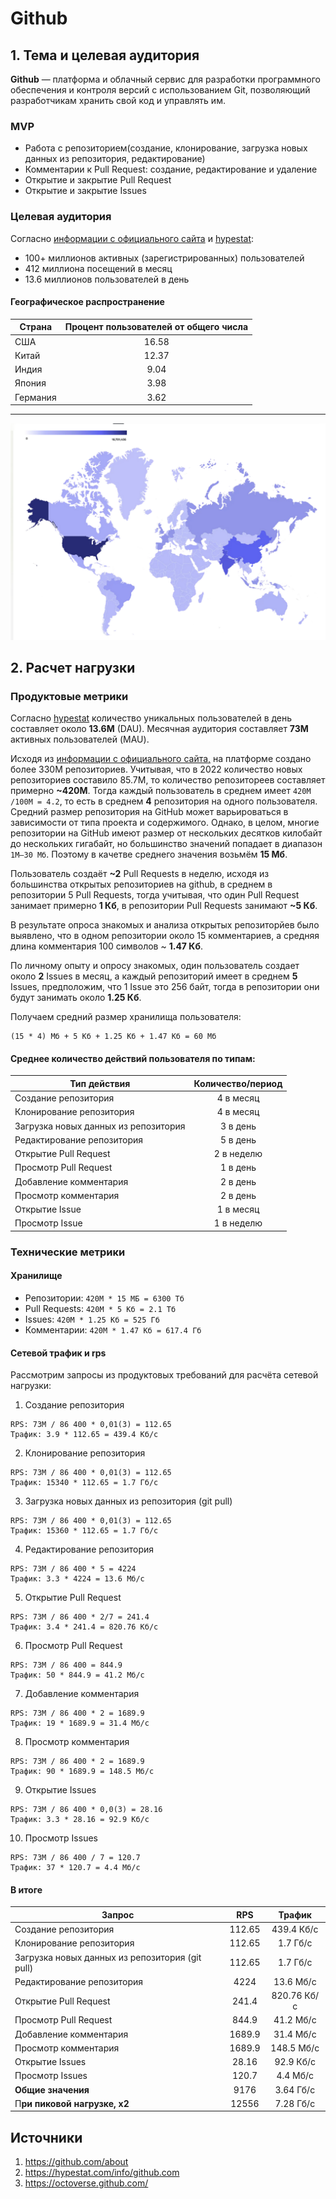# Github

## 1. Тема и целевая аудитория

**Github** — платформа и облачный сервис для разработки программного обеспечения и контроля версий с использованием Git,
позволяющий разработчикам хранить свой код и управлять им.

### MVP

- Работа с репозиторием(создание, клонирование, загрузка новых данных из репозитория, редактирование)
- Комментарии к Pull Request: создание, редактирование и удаление
- Открытие и закрытие Pull Request
- Открытие и закрытие Issues

### Целевая аудитория

Согласно [информации с официального сайта](https://github.com/about) и [hypestat](https://hypestat.com/info/github.com):

- 100+ миллионов активных (зарегистрированных) пользователей
- 412 миллиона посещений в месяц
- 13.6 миллионов пользователей в день

#### Географическое распространение

| Страна   | Процент пользователей от общего числа |
|----------|:-------------------------------------:|
| США      |                 16.58                 |
| Китай    |                 12.37                 |
| Индия    |                 9.04                  |
| Япония   |                 3.98                  |
| Германия |                 3.62                  |

----------------------------------------------------------------------
![Количество пользователей GitHub по странам](images/github-users.png)

## 2. Расчет нагрузки

### Продуктовые метрики

Согласно [hypestat](https://hypestat.com/info/github.com) количество уникальных пользователей в день составляет около
**13.6M** (DAU).
Месячная аудитория составляет **73M** активных пользователей (MAU).

Исходя из [информации с официального сайта,](https://github.com/about) на платформе создано более 330M
репозиториев. Учитывая, что в 2022 количество новых репозиториев составило 85.7M, то количество репозитореев составляет
примерно **~420M**. Тогда каждый пользователь в среднем имеет `420M /100M = 4.2`, то есть в среднем **4** репозитория на
одного пользователя.
Средний размер репозитория на GitHub может варьироваться в зависимости от типа проекта и содержимого. Однако, в целом,
многие репозитории на GitHub имеют размер от нескольких десятков килобайт до нескольких гигабайт, но большинство
значений попадает в диапазон `1М—30 Мб`.
Поэтому в качетве среднего значения возьмём **15 Мб**.

Пользователь создаёт **~2** Pull Requests в неделю, исходя из большинства открытых репозиториев на github, в среднем в
репозитории 5 Pull Requests, тогда учитывая, что один Pull Request занимает примерно **1 Кб**, в репозитории Pull
Requests занимают **~5 Кб**.

В результате опроса знакомых и анализа открытых репозиторйев было выявлено, что в одном репозитории около 15
комментариев, а средняя длина комментария 100 символов ~ **1.47 Кб**.

По личному опыту и опросу знакомых, один пользователь создает около **2** Issues в месяц, а каждый
репозиторий имеет в среднем **5** Issues, предположим, что 1 Issue это 256 байт, тогда в репозитории они будут занимать
около **1.25 Кб**.

Получаем средний размер хранилища пользователя:

```
(15 * 4) Мб + 5 Кб + 1.25 Кб + 1.47 Кб = 60 Мб
```

#### Среднее количество действий пользователя по типам:

| Тип действия                         | Количество/период |
|--------------------------------------|:-----------------:|
| Создание репозитория                 |     4 в месяц     |
| Клонирование репозитория             |     4 в месяц     |
| Загрузка новых данных из репозитория |     3 в день      |
| Редактирование репозитория           |     5 в день      |
| Открытие Pull Request                |    2 в неделю     |
| Просмотр Pull Request                |     1 в день      |
| Добавление комментария               |     2 в день      |
| Просмотр комментария                 |     2 в день      |
| Открытие Issue                       |     1 в месяц     |
| Просмотр Issue                       |    1 в неделю     |

### Технические метрики

#### Хранилище

- Репозитории: `420М * 15 МБ = 6300 Тб`
- Pull Requests: `420М * 5 Кб = 2.1 Тб`
- Issues: `420М * 1.25 Кб = 525 Гб`
- Комментарии: `420М * 1.47 Кб = 617.4 Гб`

#### Сетевой трафик и rps

Рассмотрим запросы из продуктовых требований для расчёта сетевой нагрузки:

1. Создание репозитория

```
RPS: 73М / 86 400 * 0,01(3) = 112.65
Трафик: 3.9 * 112.65 = 439.4 Кб/с 
```

2. Клонирование репозитория

```
RPS: 73М / 86 400 * 0,01(3) = 112.65
Трафик: 15340 * 112.65 = 1.7 Гб/с 
```

3. Загрузка новых данных из репозитория (git pull)

```
RPS: 73М / 86 400 * 0,01(3) = 112.65
Трафик: 15360 * 112.65 = 1.7 Гб/с 
```

4. Редактирование репозитория

```
RPS: 73М / 86 400 * 5 = 4224
Трафик: 3.3 * 4224 = 13.6 Мб/с 
```

5. Открытие Pull Request

```
RPS: 73М / 86 400 * 2/7 = 241.4
Трафик: 3.4 * 241.4 = 820.76 Кб/с 
```

6. Просмотр Pull Request

```
RPS: 73М / 86 400 = 844.9
Трафик: 50 * 844.9 = 41.2 Мб/с 
```

7. Добавление комментария

```
RPS: 73М / 86 400 * 2 = 1689.9
Трафик: 19 * 1689.9 = 31.4 Мб/с
```

8. Просмотр комментария

```
RPS: 73М / 86 400 * 2 = 1689.9
Трафик: 90 * 1689.9 = 148.5 Мб/с 
```

9. Открытие Issues

```
RPS: 73М / 86 400 * 0,0(3) = 28.16
Трафик: 3.3 * 28.16 = 92.9 Кб/с 
```

10. Просмотр Issues

```
RPS: 73М / 86 400 / 7 = 120.7
Трафик: 37 * 120.7 = 4.4 Мб/с 
```

#### В итоге

| Запрос                                          |  RPS   |   Трафик    |   
|-------------------------------------------------|:------:|:-----------:|
| Создание репозитория                            | 112.65 | 439.4  Кб/с |
| Клонирование репозитория                        | 112.65 |  1.7 Гб/с   |
| Загрузка новых данных из репозитория (git pull) | 112.65 |  1.7 Гб/с   |
| Редактирование репозитория                      |  4224  |  13.6 Мб/с  |
| Открытие Pull Request                           | 241.4  | 820.76 Кб/с |
| Просмотр Pull Request                           | 844.9  | 41.2  Мб/с  |
| Добавление комментария                          | 1689.9 |  31.4 Мб/с  |
| Просмотр комментария                            | 1689.9 | 148.5 Мб/с  |
| Открытие Issues                                 | 28.16  | 92.9  Кб/с  |
| Просмотр Issues                                 | 120.7  |  4.4 Мб/с   |
| **Общие значения**                              |  9176  |  3.64 Гб/с  |
| П**ри пиковой нагрузке, х2**                    | 12556  |  7.28 Гб/с  |

## Источники

1. https://github.com/about
2. https://hypestat.com/info/github.com
3. https://octoverse.github.com/

